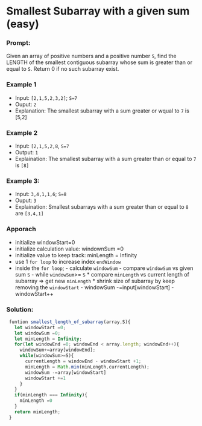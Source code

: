 # Smallest Subarray with a given sum (easy)
### Prompt:
Given an array of positive numbers and a positive number `S`, find the  LENGTH of the smallest contiguous subarray whose sum is greater than or equal to `S`. Return 0 if no such subarray exist.
### Example 1
- Input: `[2,1,5,2,3,2]`; `S=7`
- Ouput: `2`
- Explanation: The smallest subarray with a sum greater or wqual to `7` is [5,2]
### Example 2
- Input: `[2,1,5,2,8`, `S=7`
- Output: `1`
- Explaination: The smallest subarray with a sum greater than or equal to `7` is `[8]`
### Example 3:
- Input: `3,4,1,1,6`; `S=8`
- Ouput: `3`
- Explaination: Smallest subarrays with a sum greater than or equal to `8` are `[3,4,1]`
### Apporach
- initialize windowStart=0
- initialize calculation value:  windownSum =0
- initialize value to keep track: minLength = Infinity
- use 1 `for loop` to increase index `endWindow`
- inside the `for loop`;
      - calculate `windowSum`
      - compare `windowSum` vs given sum `S`
      - while `windowSum`>= `S`
          * compare `minLength` vs current length of subarray => get new `minLength`
          *  shrink size of subarray by keep removing the `windowStart`
              - windowSum -=input[windowStart]
              - windowStart++
### Solution:

```js
 funtion smallest_length_of_subarray(array,S){
   let windowStart =0;
   let windowSum =0;
   let minLength = Infinity;
   for(let windowEnd =0; windowEnd < array.length; windowEnd++){
     windowSum+=array[windowEnd];
     while(windowSum>=S){
       currentLength = windowEnd - windowStart +1;
       minLength = Math.min(minLength,currentLength);
       windowSum -=array[windowStart]
       windowStart +=1
     }
   }
   if(minLength === Infinity){
     minLength =0
   }
   return minLength;
 }
```


